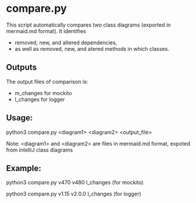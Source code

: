 # compare.py
This script automatically compares two class diagrams (exported in mermaid.md format). It identifies
- removed, new, and altered dependencies, 
- as well as removed, new, and atered methods in which classes.
## Outputs
The output files of comparison is:
- m_changes for mockito
- l_changes for logger
## Usage:
python3 compare.py \<diagram1\> \<diagram2\> \<output_file\>

Note: \<diagram1\> and \<diagram2\> are files in mermaid.md format, expoted from intelliJ class diagrams
## Example:
python3 compare.py v470 v480 l_changes  (for mockito)

python3 compare.py v1.15 v2.0.0 l_changes (for logger)
